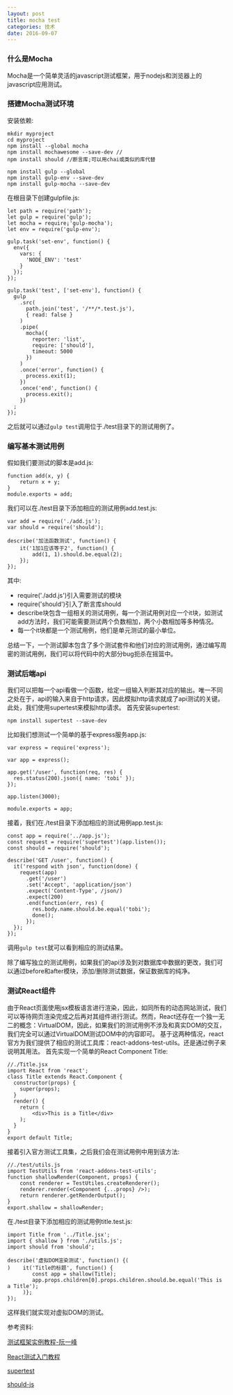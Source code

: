 ```yaml
---
layout: post
title: mocha test
categories: 技术
date: 2016-09-07
---  
```

  
### 什么是Mocha  
Mocha是一个简单灵活的javascript测试框架，用于nodejs和浏览器上的javascript应用测试。

### 搭建Mocha测试环境
安装依赖:

```
mkdir myproject
cd myproject
npm install --global mocha 
npm install mochawesome --save-dev //
npm install should //断言库;可以用chai或类似的库代替

npm install gulp --global
npm install gulp-env --save-dev
npm install gulp-mocha --save-dev
```

在根目录下创建gulpfile.js: 
 
```
let path = require('path');
let gulp = require('gulp');
let mocha = require¡'gulp-mocha');
let env = require('gulp-env');

gulp.task('set-env', function() {
  env({
    vars: {
      'NODE_ENV': 'test'
    }
  });
});

gulp.task('test', ['set-env'], function() {
  gulp
    .src(
      path.join('test', '/**/*.test.js'), 
      { read: false }
    )
    .pipe(
      mocha({
        reporter: 'list',
        require: ['should'],
        timeout: 5000
      })
    )
    .once('error', function() {
      process.exit(1);
    })
    .once('end', function() {
      process.exit();
    })
  ;
});

```
之后就可以通过``gulp test``调用位于./test目录下的测试用例了。
  
### 编写基本测试用例
假如我们要测试的脚本是add.js: 
  
```
function add(x, y) {
	return x + y;
}
module.exports = add;
```

我们可以在./test目录下添加相应的测试用例add.test.js:
  
```
var add = require('./add.js');
var should = require('should');

describe('加法函数测试', function() {
    it('1加1应该等于2', function() {
        add(1, 1).should.be.equal(2);
    });
});
```

其中:  

* require('./add.js')引入需要测试的模块   
* require('should')引入了断言库should  
* describe块包含一组相关的测试用例，每一个测试用例对应一个it块，如测试add方法时，我们可能需要测试两个负数相加，两个小数相加等多种情况。
* 每一个it块都是一个测试用例，他们是单元测试的最小单位。
  
总结一下，一个测试脚本包含了多个测试套件和他们对应的测试用例，通过编写周密的测试用例，我们可以将代码中的大部分bug扼杀在摇篮中。

### 测试后端api
我们可以把每一个api看做一个函数，给定一组输入判断其对应的输出。唯一不同之处在于，api的输入来自于http请求，因此模拟http请求就成了api测试的关键。此处，我们使用supertest来模拟http请求。
首先安装supertest:
  
```
npm install supertest --save-dev
```
比如我们想测试一个简单的基于express服务app.js:

```
var express = require('express');

var app = express();

app.get('/user', function(req, res) {
  res.status(200).json({ name: 'tobi' });
});

app.listen(3000);

module.exports = app;
```

接着，我们在./test目录下添加相应的测试用例app.test.js:

```
const app = require('../app.js');
const request = require('supertest')(app.listen());
const should = require('should');

describe('GET /user', function() {
  it('respond with json', function(done) {
    request(app)
      .get('/user')
      .set('Accept', 'application/json')
      .expect('Content-Type', /json/)
      .expect(200)
      .end(function(err, res) {
        res.body.name.should.be.equal('tobi');
        done();        
      });
  });
});
```
调用``gulp test``就可以看到相应的测试结果。

除了编写独立的测试用例，如果我们的api涉及到对数据库中数据的更改，我们可以通过before和after模块，添加/删除测试数据，保证数据库的纯净。


### 测试React组件

由于React页面使用jsx模板语言进行渲染，因此，如同所有的动态网站测试，我们可以等待网页渲染完成之后再对其组件进行测试。然而，React还存在一个独一无二的概念：VirtualDOM，因此，如果我们的测试用例不涉及和真实DOM的交互，我们完全可以通过VirtualDOM测试DOM中的内容即可。
基于这两种情况，react官方为我们提供了相应的测试工具库：react-addons-test-utils。还是通过例子来说明其用法。
首先实现一个简单的React Component Title:

```
//./Title.jsx
import React from 'react';
class Title extends React.Component {
  constructor(props) {
    super(props);
  }
  render() {
    return (
        <div>This is a Title</div>
    );
  }
}
export default Title;
```

接着引入官方测试工具集，之后我们会在测试用例中用到该方法:
 
```
//./test/utils.js
import TestUtils from 'react-addons-test-utils';
function shallowRender(Component, props) {
    const renderer = TestUtiles.createRenderer();
    renderer.render(<Component {...props} />);
    return renderer.getRenderOutput(); 
}
export.shallow = shallowRender;
```

在./test目录下添加相应的测试用例title.test.js:

```
import Title from '../Title.jsx';
import { shallow } from './utils.js';
import should from 'should';

describe('虚拟DOM渲染测试', function() {(
)    it('Title的标题', function() {
        const app = shallow(Title);
        app.props.children[0].props.children.should.be.equal('This is a Title');
     )};
});
```
这样我们就实现对虚拟DOM的测试。

参考资料:  
  
[测试框架实例教程-阮一峰](http://www.ruanyifeng.com/blog/2015/12/a-mocha-tutorial-of-examples.html)
  
[React测试入门教程](http://www.ruanyifeng.com/blog/2016/02/react-testing-tutorial.html)
  
[supertest](https://github.com/visionmedia/supertest)  
  
[should-js](http://unitjs.com/guide/should-js.html)

